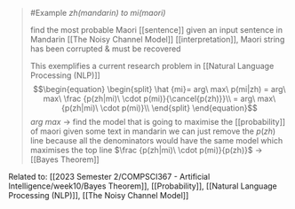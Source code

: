 
>	#Example
>	*zh(mandarin) to mi(maori)*
>	
>	find the most probable Maori [[sentence]] given an input sentence in Mandarin [[The Noisy Channel Model]] [[interpretation]], Maori string has been corrupted & must be recovered
>	
>	This exemplifies a current research problem in [[Natural Language Processing (NLP)]]
>	$$\begin{equation}
	\begin{split} 
	\hat {mi}= arg\ max\ p(mi|zh)
		= arg\ max\ \frac {p(zh|mi)\ \cdot p(mi)}{\cancel{p(zh)}}\\
		= arg\ max\ {p(zh|mi)\ \cdot p(mi)}\\
		\end{split}
		\end{equation}$$$arg\ max$ $\rightarrow$ find the model that is going to maximise the [[probability]] of maori given some text in mandarin
		we can just remove the $p(zh)$ line because all the denominators would have the same model which maximises the top line
		$\frac {p(zh|mi)\ \cdot p(mi)}{p(zh)}$ $\rightarrow$ [[Bayes Theorem]]

Related to: [[2023 Semester 2/COMPSCI367 - Artificial Intelligence/week10/Bayes Theorem]], [[Probability]], [[Natural Language Processing (NLP)]], [[The Noisy Channel Model]]